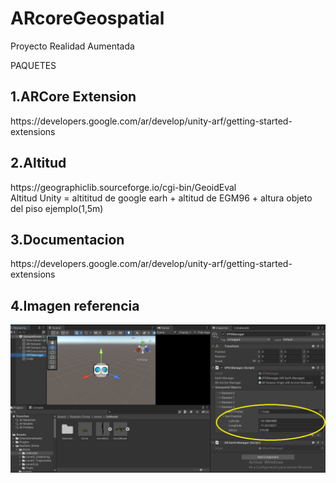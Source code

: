 # ARcoreGeospatial
 Proyecto Realidad Aumentada

PAQUETES

<h2>1.ARCore Extension</h2>
https://developers.google.com/ar/develop/unity-arf/getting-started-extensions

<h2>2.Altitud</h2>
https://geographiclib.sourceforge.io/cgi-bin/GeoidEval
<br>
Altitud Unity = altititud de google earh + altitud de EGM96  + altura objeto del piso ejemplo(1,5m)

<h2>3.Documentacion</h2>
https://developers.google.com/ar/develop/unity-arf/getting-started-extensions

<h2>4.Imagen referencia</h2>
<img width="600px" src="https://github.com/JhonatalexZenta/ARcoreGeoespatial/blob/main/Assets/Realistic%20Drone/Cordenadas.png" alt="corde">
